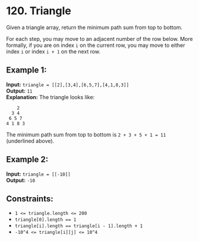 # 120. Triangle

Given a triangle array, return the minimum path sum from top to bottom.

For each step, you may move to an adjacent number of the row below. More formally, if you are on index `i` on the current row, you may move to either index `i` or index `i + 1` on the next row.

## Example 1:

**Input:** `triangle = [[2],[3,4],[6,5,7],[4,1,8,3]]`  
**Output:** `11`  
**Explanation:** The triangle looks like:
```
    2
  3 4
 6 5 7
4 1 8 3
```
The minimum path sum from top to bottom is `2 + 3 + 5 + 1 = 11` (underlined above).

## Example 2:

**Input:** `triangle = [[-10]]`  
**Output:** `-10`

## Constraints:

- `1 <= triangle.length <= 200`
- `triangle[0].length == 1`
- `triangle[i].length == triangle[i - 1].length + 1`
- `-10^4 <= triangle[i][j] <= 10^4`